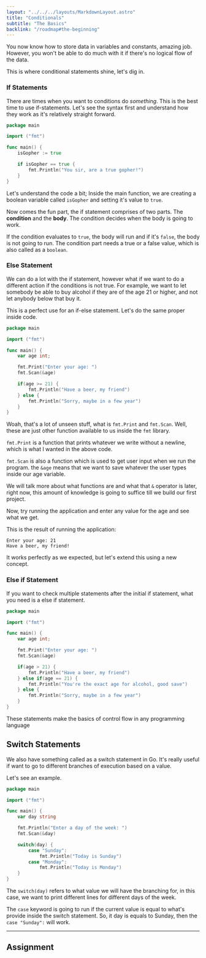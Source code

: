 ```yaml
---
layout: "../../../layouts/MarkdownLayout.astro"
title: "Conditionals"
subtitle: "The Basics"
backlink: "/roadmap#the-beginning"
---
```


You now know how to store data in variables and constants, amazing job. However, you won't be able to do much with it if there's no logical flow of the data.

This is where conditional statements shine, let's dig in.

### If Statements

There are times when you want to conditions do _something_. This is the best time to use if-statements. Let's see the syntax first and understand how they work as it's relatively straight forward.

```go
package main

import ("fmt")

func main() {
    isGopher := true

    if isGopher == true {
        fmt.Println("You sir, are a true gopher!")
    }
}
```

Let's understand the code a bit; Inside the main function, we are creating a boolean variable called `isGopher` and setting it's value to `true`.

Now comes the fun part, the if statement comprises of two parts. The **condition** and the **body**. The condition decides when the body is going to work.

If the condition evaluates to `true`, the body will run and if it's `false`, the body is not going to run. The condition part needs a true or a false value, which is also called as a `boolean`.

### Else Statement

We can do a lot with the if statement, however what if we want to do a different action if the conditions is not true. For example, we want to let somebody be able to buy alcohol if they are of the age 21 or higher, and not let anybody below that buy it.

This is a perfect use for an if-else statement. Let's do the same proper inside code.

```go
package main

import ("fmt")

func main() {
    var age int;

    fmt.Print("Enter your age: ")
    fmt.Scan(&age)

    if(age >= 21) {
        fmt.Println("Have a beer, my friend")
    } else {
        fmt.Println("Sorry, maybe in a few year")
    }
}
```

Woah, that's a lot of unseen stuff, what is `fmt.Print` and `fmt.Scan`. Well, these are just other function available to us inside the `fmt` library.

`fmt.Print` is a function that prints whatever we write without a newline, which is what I wanted in the above code.

`fmt.Scan` is also a function which is used to get user input when we run the program. the `&age` means that we want to save whatever the user types inside our age variable.

We will talk more about what functions are and what that `&` operator is later, right now, this amount of knowledge is going to suffice till we build our first project.

Now, try running the application and enter any value for the age and see what we get.

This is the result of running the application:

```
Enter your age: 21
Have a beer, my friend!
```

It works perfectly as we expected, but let's extend this using a new concept.

### Else if Statement

If you want to check multiple statements after the initial if statement, what you need is a else if statement.

```go
package main

import ("fmt")

func main() {
    var age int;

    fmt.Print("Enter your age: ")
    fmt.Scan(&age)

    if(age > 21) {
        fmt.Println("Have a beer, my friend")
    } else if(age == 21) {
        fmt.Println("You're the exact age for alcohol, good save")
    } else {
        fmt.Println("Sorry, maybe in a few year")
    }
}

```

These statements make the basics of control flow in any programming language

## Switch Statements

We also have something called as a switch statement in Go. It's really useful if want to go to different branches of execution based on a value.

Let's see an example.

```go
package main

import ("fmt")

func main() {
    var day string

    fmt.Println("Enter a day of the week: ")
    fmt.Scan(&day)

    switch(day) {
        case "Sunday":
            fmt.Println("Today is Sunday")
        case "Monday":
            fmt.Println("Today is Monday")
    }
}
```

The `switch(day)` refers to what value we will have the branching for, in this case, we want to print different lines for different days of the week.

The `case` keyword is going to run if the current value is equal to what's provide inside the switch statement. So, it day is equals to Sunday, then the `case "Sunday":` will work.

---

## Assignment
